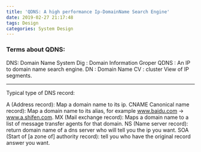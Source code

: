 ```yaml
---
title: 'QDNS: A high performance Ip-DomainName Search Engine'
date: 2019-02-27 21:17:48
tags: Design
categories: System Design
---
```


### Terms about QDNS:
DNS: Domain Name System
Dig : Domain Information Groper
QDNS : An IP to domain name search engine.
DN : Domain Name
CV : cluster View of IP segments.

---

Typical type of DNS record:

A (Address record): Map a domain name to its ip.
CNAME Canonical name record): Map a domain name to its alias, for example www.baidu.com -> www.a.shifen.com.
MX (Mail exchange record): Maps a domain name to a list of message transfer agents for that domain.
NS (Name server record): return domain name of a dns server who will tell you the ip you want.
SOA (Start of [a zone of] authority record): tell you who have the original record answer you want.

